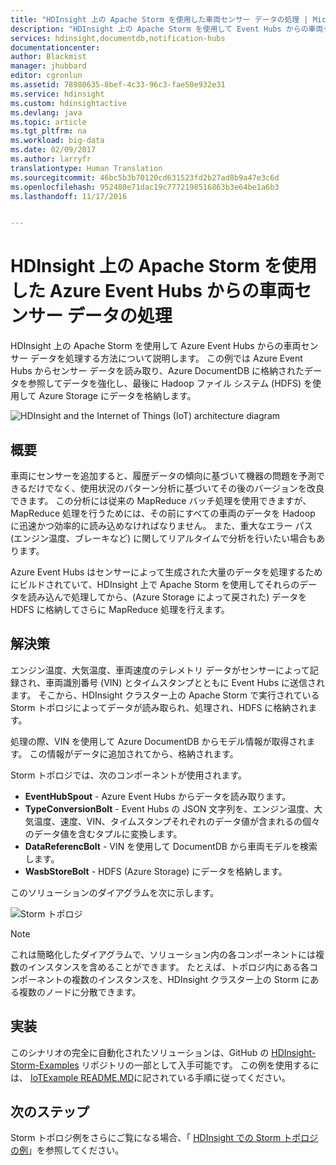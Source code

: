 ```yaml
---
title: "HDInsight 上の Apache Storm を使用した車両センサー データの処理 | Microsoft Docs"
description: "HDInsight 上の Apache Storm を使用して Event Hubs からの車両センサー データを処理する方法について説明します。 DocumentDB からモデルのデータを追加し、ストレージに出力を格納します。"
services: hdinsight,documentdb,notification-hubs
documentationcenter: 
author: Blackmist
manager: jhubbard
editor: cgronlun
ms.assetid: 78980635-8bef-4c33-96c3-fae50e932e31
ms.service: hdinsight
ms.custom: hdinsightactive
ms.devlang: java
ms.topic: article
ms.tgt_pltfrm: na
ms.workload: big-data
ms.date: 02/09/2017
ms.author: larryfr
translationtype: Human Translation
ms.sourcegitcommit: 46bc5b3b70120cd631523fd2b27ad8b9a47e3c6d
ms.openlocfilehash: 952480e71dac19c7772198516863b3e64be1a6b3
ms.lasthandoff: 11/17/2016


---
```

# <a name="process-vehicle-sensor-data-from-azure-event-hubs-using-apache-storm-on-hdinsight"></a>HDInsight 上の Apache Storm を使用した Azure Event Hubs からの車両センサー データの処理

HDInsight 上の Apache Storm を使用して Azure Event Hubs からの車両センサー データを処理する方法について説明します。 この例では Azure Event Hubs からセンサー データを読み取り、Azure DocumentDB に格納されたデータを参照してデータを強化し、最後に Hadoop ファイル システム (HDFS) を使用して Azure Storage にデータを格納します。

![HDInsight and the Internet of Things (IoT) architecture diagram](./media/hdinsight-storm-iot-eventhub-documentdb/iot.png)

## <a name="overview"></a>概要

車両にセンサーを追加すると、履歴データの傾向に基づいて機器の問題を予測できるだけでなく、使用状況のパターン分析に基づいてその後のバージョンを改良できます。 この分析には従来の MapReduce バッチ処理を使用できますが、MapReduce 処理を行うためには、その前にすべての車両のデータを Hadoop に迅速かつ効率的に読み込めなければなりません。 また、重大なエラー パス (エンジン温度、ブレーキなど) に関してリアルタイムで分析を行いたい場合もあります。

Azure Event Hubs はセンサーによって生成された大量のデータを処理するためにビルドされていて、HDInsight 上で Apache Storm を使用してそれらのデータを読み込んで処理してから、(Azure Storage によって戻された) データを HDFS に格納してさらに MapReduce 処理を行えます。

## <a name="solution"></a>解決策

エンジン温度、大気温度、車両速度のテレメトリ データがセンサーによって記録され、車両識別番号 (VIN) とタイムスタンプとともに Event Hubs に送信されます。 そこから、HDInsight クラスター上の Apache Storm で実行されている Storm トポロジによってデータが読み取られ、処理され、HDFS に格納されます。

処理の際、VIN を使用して Azure DocumentDB からモデル情報が取得されます。 この情報がデータに追加されてから、格納されます。

Storm トポロジでは、次のコンポーネントが使用されます。

* **EventHubSpout** - Azure Event Hubs からデータを読み取ります。
* **TypeConversionBolt** - Event Hubs の JSON 文字列を、エンジン温度、大気温度、速度、VIN、タイムスタンプそれぞれのデータ値が含まれるの個々のデータ値を含むタプルに変換します。
* **DataReferencBolt** - VIN を使用して DocumentDB から車両モデルを検索します。
* **WasbStoreBolt** - HDFS (Azure Storage) にデータを格納します。

このソリューションのダイアグラムを次に示します。

![Storm トポロジ](./media/hdinsight-storm-iot-eventhub-documentdb/iottopology.png)

> [!NOTE]
> これは簡略化したダイアグラムで、ソリューション内の各コンポーネントには複数のインスタンスを含めることができます。 たとえば、トポロジ内にある各コンポーネントの複数のインスタンスを、HDInsight クラスター上の Storm にある複数のノードに分散できます。
> 
> 

## <a name="implementation"></a>実装

このシナリオの完全に自動化されたソリューションは、GitHub の [HDInsight-Storm-Examples](https://github.com/hdinsight/hdinsight-storm-examples) リポジトリの一部として入手可能です。 この例を使用するには、 [IoTExample README.MD](https://github.com/hdinsight/hdinsight-storm-examples/blob/master/IotExample/README.md)に記されている手順に従ってください。

## <a name="next-steps"></a>次のステップ

Storm トポロジ例をさらにご覧になる場合、「 [HDInsight での Storm トポロジの例](hdinsight-storm-example-topology.md)」を参照してください。


